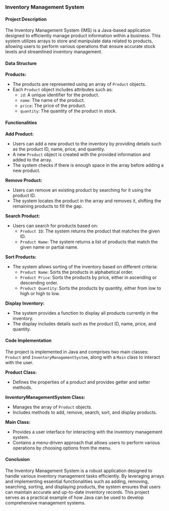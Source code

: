### Inventory Management System

#### Project Description

The Inventory Management System (IMS) is a Java-based application designed to efficiently manage product information within a business. This system utilizes arrays to store and manipulate data related to products, allowing users to perform various operations that ensure accurate stock levels and streamlined inventory management.

#### Data Structure

**Products:**
- The products are represented using an array of `Product` objects.
- Each `Product` object includes attributes such as:
  - `id`: A unique identifier for the product.
  - `name`: The name of the product.
  - `price`: The price of the product.
  - `quantity`: The quantity of the product in stock.

#### Functionalities

**Add Product:**
- Users can add a new product to the inventory by providing details such as the product ID, name, price, and quantity.
- A new `Product` object is created with the provided information and added to the array.
- The system checks if there is enough space in the array before adding a new product.

**Remove Product:**
- Users can remove an existing product by searching for it using the product ID.
- The system locates the product in the array and removes it, shifting the remaining products to fill the gap.

**Search Product:**
- Users can search for products based on:
  - `Product ID`: The system returns the product that matches the given ID.
  - `Product Name`: The system returns a list of products that match the given name or partial name.

**Sort Products:**
- The system allows sorting of the inventory based on different criteria:
  - `Product Name`: Sorts the products in alphabetical order.
  - `Product Price`: Sorts the products by price, either in ascending or descending order.
  - `Product Quantity`: Sorts the products by quantity, either from low to high or high to low.

**Display Inventory:**
- The system provides a function to display all products currently in the inventory.
- The display includes details such as the product ID, name, price, and quantity.

#### Code Implementation

The project is implemented in Java and comprises two main classes: `Product` and `InventoryManagementSystem`, along with a `Main` class to interact with the user.

**Product Class:**
- Defines the properties of a product and provides getter and setter methods.

**InventoryManagementSystem Class:**
- Manages the array of `Product` objects.
- Includes methods to add, remove, search, sort, and display products.

**Main Class:**
- Provides a user interface for interacting with the inventory management system.
- Contains a menu-driven approach that allows users to perform various operations by choosing options from the menu.

#### Conclusion

The Inventory Management System is a robust application designed to handle various inventory management tasks efficiently. By leveraging arrays and implementing essential functionalities such as adding, removing, searching, sorting, and displaying products, the system ensures that users can maintain accurate and up-to-date inventory records. This project serves as a practical example of how Java can be used to develop comprehensive management systems.
